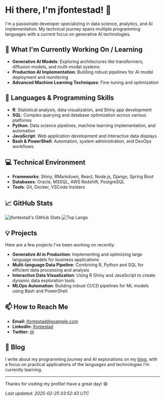 # Hi there, I'm jfontestad! 👋

I'm a passionate developer specializing in data science, analytics, and AI implementation. My technical journey spans multiple programming languages with a current focus on generative AI technologies.

## 🌱 What I'm Currently Working On / Learning

- **Generative AI Models**: Exploring architectures like transformers, diffusion models, and multi-modal systems
- **Production AI Implementation**: Building robust pipelines for AI model deployment and monitoring
- **Advanced Machine Learning Techniques**: Fine-tuning and optimization 
## 🔧 Languages & Programming Skills

- **R**: Statistical analysis, data visualization, and Shiny app development
- **SQL**: Complex querying and database optimization across various platforms
- **Python**: Data science pipelines, machine learning implementation, and automation
- **JavaScript**: Web application development and interactive data displays
- **Bash & PowerShell**: Automation, system administration, and DevOps workflows

## 💻 Technical Environment

- **Frameworks**: Shiny, RMarkdown, React, Node.js, Django, Spring Boot
- **Databases**: Oracle, MSSQL, AWS Redshift, PostgreSQL
- **Tools**: Git, Docker, VSCode Insiders

## 📈 GitHub Stats

![jfontestad's GitHub Stats](https://github-readme-stats.vercel.app/api?username=jfontestad&show_icons=true&theme=radical)
![Top Langs](https://github-readme-stats.vercel.app/api/top-langs/?username=jfontestad&layout=compact&theme=radical)

## 💡 Projects

Here are a few projects I've been working on recently:

- **Generative AI in Production**: Implementing and optimizing large language models for business applications
- **Multi-language Data Pipeline**: Combining R, Python and SQL for efficient data processing and analysis
- **Interactive Data Visualization**: Using R Shiny and JavaScript to create dynamic data exploration tools
- **MLOps Automation**: Building robust CI/CD pipelines for ML models using Bash and PowerShell

## 📫 How to Reach Me

- **Email:** jfontestad@example.com
- **LinkedIn:** [jfontestad](https://www.linkedin.com/in/jfontestad)
- **Twitter:** [@](https://twitter.com/)

## 📝 Blog

I write about my programming journey and AI explorations on my [blog](http://localhost.local/blog), with a focus on practical applications of the languages and technologies I'm currently learning.

---

Thanks for visiting my profile! Have a great day! 😄

*Last updated: 2025-02-25 03:52:43 UTC*

